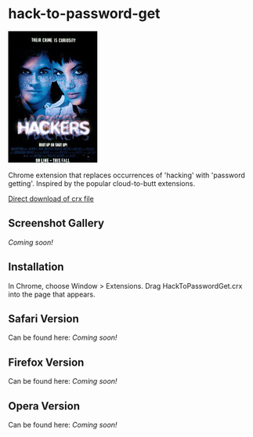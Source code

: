 hack-to-password-get
=============

![](logo.png)

Chrome extension that replaces occurrences of 'hacking' with 'password getting'. Inspired by the popular cloud-to-butt extensions.

[Direct download of crx file](https://github.com/nix7drummer88/cloud-to-butt/blob/master/HackToPasswordGet.crx?raw=true)

Screenshot Gallery
------------------

_Coming soon!_

Installation
------------

In Chrome, choose Window > Extensions.  Drag HackToPasswordGet.crx into the page that appears.

Safari Version
--------------

Can be found here:
_Coming soon!_

Firefox Version
---------------

Can be found here:
_Coming soon!_


Opera Version
---------------

Can be found here:
_Coming soon!_
